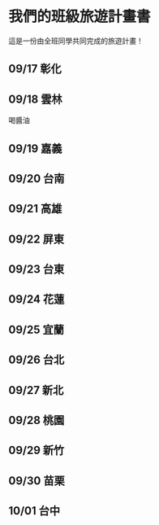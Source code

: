 # 我們的班級旅遊計畫書

這是一份由全班同學共同完成的旅遊計畫！

## 09/17 彰化


## 09/18 雲林
喝醬油

## 09/19 嘉義


## 09/20 台南


## 09/21 高雄


## 09/22 屏東


## 09/23 台東


## 09/24 花蓮


## 09/25 宜蘭


## 09/26 台北


## 09/27 新北


## 09/28 桃園


## 09/29 新竹


## 09/30 苗栗


## 10/01 台中



